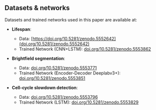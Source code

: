 ## Datasets & networks ## 
Datasets and trained networks used in this paper are available at:

* **Lifespan**: 
  * Data: [https://doi.org/10.5281/zenodo.5552642](doi.org/10.5281/zenodo.5552642)
  * Trained Network (CNN+LSTM): [doi.org/10.5281/zenodo.5553862](doi.org/10.5281/zenodo.5553862)

* **Brightfield segmentation**:
  * Data: [doi.org/10.5281/zenodo.5553771](doi.org/10.5281/zenodo.5553771)
  * Trained Network (Encoder-Decoder Deeplabv3+): [doi.org/10.5281/zenodo.5553851](doi.org/10.5281/zenodo.5553851)

* **Cell-cycle slowdown detection**: 
  * Data: [doi.org/10.5281/zenodo.5553796](doi.org/10.5281/zenodo.5553796)
  * Trained Network (LSTM): [doi.org/10.5281/zenodo.5553829](doi.org/10.5281/zenodo.5553829)
